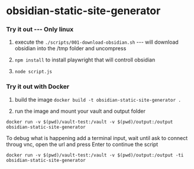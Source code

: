 # obsidian-static-site-generator


### Try it out --- Only linux 

1. execute the `./scripts/001-download-obsidian.sh` --- will download obsidian into the /tmp folder and uncompress

2. `npm install` to install playwright that will controll obsidian

3. `node script.js`


### Try it out with Docker

1. build the image `docker build -t obsidian-static-site-generator .`

2. run the image and mount your vault and output folder

```
docker run -v $(pwd)/vault-test:/vault -v $(pwd)/output:/output obsidian-static-site-generator
```

To debug what is happening add a terminal input, wait until ask to connect throug vnc, open the url and press Enter to continue the script

```
docker run -v $(pwd)/vault-test:/vault -v $(pwd)/output:/output -ti  obsidian-static-site-generator
```
